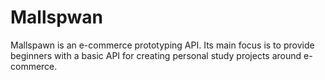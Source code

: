 # Mallspwan

Mallspawn is an e-commerce prototyping API. Its main focus is to provide beginners with a basic API for creating personal study projects around e-commerce.